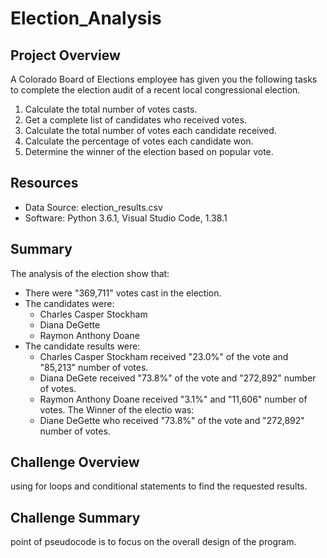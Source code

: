 # Election_Analysis

## Project Overview
A Colorado Board of Elections employee has given you the following tasks to complete the election audit of a recent local congressional election.

1. Calculate the total number of votes casts.
2. Get a complete list of candidates who received votes.
3. Calculate the total number of votes each candidate received.
4. Calculate the percentage of votes each candidate won.
5. Determine the winner of the election based on popular vote.

## Resources
- Data Source: election_results.csv
- Software: Python 3.6.1, Visual Studio Code, 1.38.1

## Summary
The analysis of the election show that:
- There were "369,711" votes cast in the election.
- The candidates were:
     - Charles Casper Stockham
     - Diana DeGette
     - Raymon Anthony Doane
- The candidate results were:
     - Charles Casper Stockham received "23.0%" of the vote and "85,213" number of votes.
     - Diana DeGete received "73.8%" of the vote and "272,892" number of votes.
     - Raymon Anthony Doane received "3.1%" and "11,606" number of votes.
 The Winner of the electio was:
    - Diane DeGette who received "73.8%" of the vote and "272,892" number of votes.
    
 ## Challenge Overview
using for loops and conditional statements to find the requested results.   
 
 ## Challenge Summary
point of pseudocode is to focus on the overall design of the program.
